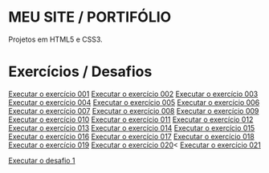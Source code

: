 # MEU SITE / PORTIFÓLIO 

Projetos em HTML5 e CSS3.
 <h1>Exercícios / Desafios</h1>
 
<a href="https://lucknoshi.github.io/html_css/exercicios/ex001/">Executar o exercício 001</a>
<a href="https://lucknoshi.github.io/html_css/exercicios/ex002/">Executar o exercício 002</a>
<a href="https://lucknoshi.github.io/html_css/exercicios/ex003/">Executar o exercício 003</a>
<a href="https://lucknoshi.github.io/html_css/exercicios/ex004/">Executar o exercício 004</a>
<a href="https://lucknoshi.github.io/html_css/exercicios/ex005/">Executar o exercício 005</a>
<a href="https://lucknoshi.github.io/html_css/exercicios/ex006/">Executar o exercício 006</a>
<a href="https://lucknoshi.github.io/html_css/exercicios/ex007/">Executar o exercício 007</a>
<a href="https://lucknoshi.github.io/html_css/exercicios/ex008/">Executar o exercício 008</a>
<a href="https://lucknoshi.github.io/html_css/exercicios/ex009/">Executar o exercício 009</a>
<a href="https://lucknoshi.github.io/html_css/exercicios/ex010/">Executar o exercício 010</a>
<a href="https://lucknoshi.github.io/html_css/exercicios/ex011/">Executar o exercício 011</a>
<a href="https://lucknoshi.github.io/html_css/exercicios/ex012/">Executar o exercício 012</a>
<a href="https://lucknoshi.github.io/html_css/exercicios/ex013/">Executar o exercício 013</a>
<a href="https://lucknoshi.github.io/html_css/exercicios/ex014/">Executar o exercício 014</a>
<a href="https://lucknoshi.github.io/html_css/exercicios/ex015/">Executar o exercício 015</a>
<a href="https://lucknoshi.github.io/html_css/exercicios/ex016/">Executar o exercício 016</a>
<a href="https://lucknoshi.github.io/html_css/exercicios/ex017/">Executar o exercício 017</a>
<a href="https://lucknoshi.github.io/html_css/exercicios/ex018/">Executar o exercício 018</a>
<a href="https://lucknoshi.github.io/html_css/exercicios/ex019/">Executar o exercício 019</a>
<a href="https://lucknoshi.github.io/html_css/exercicios/ex020/">Executar o exercício 020</a><
<a href="https://lucknoshi.github.io/html_css/exercicios/ex021/site.html">Executar o exercício 021</a>

<a href="https://github.com/lucknoshi/html_css/tree/main/desafios/desafio01">Executar o desafio 1</a>
